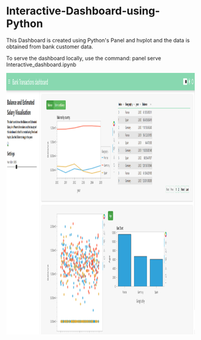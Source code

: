 # Interactive-Dashboard-using-Python

This Dashboard is created using Python's Panel and hvplot and the data is obtained from bank customer data.

To serve the dashboard locally, use the command:
panel serve Interactive_dashboard.ipynb

<img src="https://github.com/Mirnalini-gunaraj-ds/Interactive-Dashboard-using-Python/blob/main/Prj3output.PNG" style="float: left;" width="900" height="700" />
